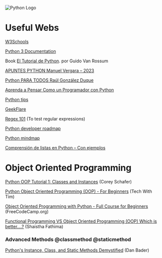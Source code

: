 ![Python Logo](https://www.python.org/static/community_logos/python-logo-generic.svg")


# Useful Webs


[W3Schools](https://www.w3schools.com/python/)


[Python 3 Documentation](https://docs.python.org/3/index.html)


Book [El Tutorial de Python](https://argentinaenpython.com/quiero-aprender-python/TutorialPython3.pdf). por Guido Van Rossum


[APUNTES PYTHON Manuel Vergara – 2023](https://vergaracarmona.es/wp-content/uploads/2023/05/Apuntes_python_Manuel_Vergara.pdf)


[Python PARA TODOS Raúl González Duque](https://persoal.citius.usc.es/eva.cernadas/informaticaparacientificos/material/libros/Python%20para%20todos.pdf)


[Aprenda a Pensar Como un Programador con Python](https://argentinaenpython.com/quiero-aprender-python/aprenda-a-pensar-como-un-programador-con-python.pdf)


[Python tips](https://book.pythontips.com/en/latest/index.html#)


[GeekFlare](https://geekflare.com/es/?s=python)


[Regex 101](https://regex101.com/) (To test regular expressions)


[Python developer roadmap](https://roadmap.sh/python)


[Python mindmap]('https://orgpad.info/s/sbwXdJ9N5wc')


[Comprensión de listas en Python – Con ejemplos ]('https://geekflare.com/es/list-comprehension-in-python/')



# Object Oriented Programming


[Python OOP Tutorial 1: Classes and Instances](https://www.youtube.com/watch?v=ZDa-Z5JzLYM) (Corey Schafer)


[Python Object Oriented Programming (OOP) - For Beginners](https://www.youtube.com/watch?v=JeznW_7DlB0&t=3184s) (Tech With Tim)


[Object Oriented Programming with Python - Full Course for Beginners](https://www.youtube.com/watch?v=Ej_02ICOIgs) (FreeCodeCamp.org)


[Functional Programming VS Object Oriented Programming (OOP) Which is better….?](https://medium.com/@shaistha24/functional-programming-vs-object-oriented-programming-oop-which-is-better-82172e53a526) (Shaistha Fathima)


### Advanced Methods @classmethod @staticmethod


[Python's Instance, Class, and Static Methods Demystified](https://realpython.com/instance-class-and-static-methods-demystified/) (Dan Bader)
